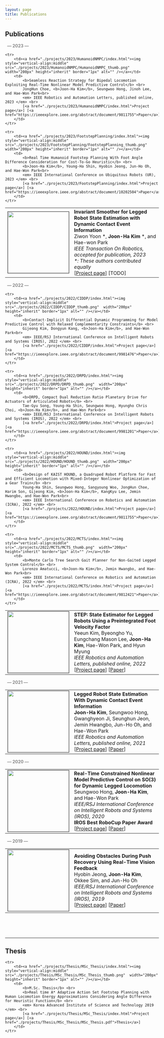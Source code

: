 ```yaml
---
layout: page
title: Publications
---
```

<h2>Publications</h2>
<p style="color:#898989;"><b> &nbsp; &mdash; 2023 &mdash; </b></p>
<table border="0" cellpadding="3" cellspacing="10">
	<tr>
		<td><a href="./projects/2023/InvariantSmoother/index.html"><img style="vertical-align:middle" src="./projects/2023/InvariantSmoother/InvariantSmoother_thumb.png"  width="200px" height="inherit" border="1px" alt="" /></a></td>
		<td>
			<b>Invariant Smoother for Legged Robot State Estimation with Dynamic Contact Event Information</b> <br> 
			Ziwon Yoon *, <b>Joon-Ha Kim</b> *, and Hae-won Park<br>
			<em> IEEE Transaction On Robotics, accepted for publication, 2023 </em> <br> 
			<em> *: These authors contributed equally </em> <br> 
			[<a href="./projects/2023/InvariantSmoother/index.html">Project page</a>] [TODO]
		</td>
	</tr>
	
	<tr>
		<td><a href="./projects/2023/HumanoidNMPC/index.html"><img style="vertical-align:middle" src="./projects/2023/HumanoidNMPC/HumanoidNMPC_thumb.png"  width="200px" height="inherit" border="1px" alt="" /></a></td>
		<td>
			<b>Seamless Reaction Strategy for Bipedal Locomotion Exploiting Real-Time Nonlinear Model Predictive Control</b> <br> 
			JongHun Choe, <b>Joon-Ha Kim</b>, Seungwoo Hong, Jinoh Lee, and Hae-Won Park<br> 
			<em> IEEE Robotics and Automation Letters, published online, 2023 </em> <br> 
			[<a href="./projects/2023/HumanoidNMPC/index.html">Project page</a>] [<a href="https://ieeexplore.ieee.org/abstract/document/9811755">Paper</a>]
		</td>
	</tr>
	
	<tr>
		<td><a href="./projects/2023/FootstepPlanning/index.html"><img style="vertical-align:middle" src="./projects/2023/FootstepPlanning/FootstepPlanning_thumb.png"  width="200px" height="inherit" border="1px" alt="" /></a></td>
		<td>
			<b>Real Time Humanoid Footstep Planning With Foot Angle Difference Consideration for Cost-To-Go Heuristic</b> <br> 
			<b>Joon-Ha Kim</b>, Young-Ha Shin, Hyobin Jeong, Jun-Ho Oh, and Hae-Won Park<br> 
			<em> IEEE International Conference on Ubiquitous Robots (UR), 2023 </em> <br> 
			[<a href="./projects/2023/FootstepPlanning/index.html">Project page</a>] [<a href="https://ieeexplore.ieee.org/abstract/document/10202504">Paper</a>]
		</td>
	</tr>
</table>

<p style="color:#898989;"><b> &nbsp; &mdash; 2022 &mdash; </b></p>
<table border="0" cellpadding="3" cellspacing="10">

	<tr>
		<td><a href="./projects/2022/CIDDP/index.html"><img style="vertical-align:middle" src="./projects/2022/CIDDP/CIDDP_thumb.png"  width="200px" height="inherit" border="1px" alt="" /></a></td>
		<td>
			<b>Contact-Implicit Differential Dynamic Programming for Model Predictive Control with Relaxed Complementarity Constraints</b> <br> 
			Gijeong Kim, Dongyun Kang, <b>Joon-Ha Kim</b>, and Hae-Won Park<br> 
			<em> IEEE/RSJ International Conference on Intelligent Robots and Systems (IROS), 2022 </em> <br> 
			[<a href="./projects/2022/CIDDP/index.html">Project page</a>] [<a href="https://ieeexplore.ieee.org/abstract/document/9981476">Paper</a>]
		</td>
	</tr>

	<tr>
		<td><a href="./projects/2022/DRPD/index.html"><img style="vertical-align:middle" src="./projects/2022/DRPD/DRPD_thumb.png"  width="200px" height="inherit" border="1px" alt="" /></a></td>
		<td>
			<b>DRPD, Compact Dual Reduction Ratio Planetary Drive for Actuators of Articulated Robots</b> <br> 
			Tae-Gyu Song, Young-Ha Shin, Seungwoo Hong, Hyungho Chris Choi, <b>Joon-Ha Kim</b>, and Hae-Won Park<br> 
			<em> IEEE/RSJ International Conference on Intelligent Robots and Systems (IROS), 2022 </em> <br> 
			[<a href="./projects/2022/DRPD/index.html">Project page</a>] [<a href="https://ieeexplore.ieee.org/abstract/document/9981201">Paper</a>]
		</td>
	</tr>

	<tr>
		<td><a href="./projects/2022/HOUND/index.html"><img style="vertical-align:middle" src="./projects/2022/HOUND/HOUND_thumb.png"  width="200px" height="inherit" border="1px" alt="" /></a></td>
		<td>
			<b>Design of KAIST HOUND, a Quadruped Robot Platform for Fast and Efficient Locomotion with Mixed-Integer Nonlinear Optimization of a Gear Train</b> <br> 
			Young-Ha Shin, Seungwoo Hong, Sangyoung Woo, JongHun Choe, Harim Son, Gijeong Kim, <b>Joon-Ha Kim</b>, KangKyu Lee, Jemin Hwangbo, and Hae-Won Park<br> 
			<em> IEEE International Conference on Robotics and Automation (ICRA), 2022 </em> <br> 
			[<a href="./projects/2022/HOUND/index.html">Project page</a>] [<a href="https://ieeexplore.ieee.org/abstract/document/9811755">Paper</a>]
		</td>
	</tr>

	<tr>
		<td><a href="./projects/2022/MCTS/index.html"><img style="vertical-align:middle" src="./projects/2022/MCTS/MCTS_thumb.png"  width="200px" height="inherit" border="1px" alt="" /></a></td>
		<td>
			<b>Monte Carlo Tree Search Gait Planner for Non-Gaited Legged System Control</b> <br> 
			Lorenzo Amatucci, <b>Joon-Ha Kim</b>, Jemin Hwangbo, and Hae-Won Park<br> 
			<em> IEEE International Conference on Robotics and Automation (ICRA), 2022 </em> <br> 
			[<a href="./projects/2022/MCTS/index.html">Project page</a>] [<a href="https://ieeexplore.ieee.org/abstract/document/9812421">Paper</a>]
		</td>
	</tr>

<tr>
		<td><a href="./projects/2022/STEP/index.html"><img style="vertical-align:middle" src="./projects/2022/STEP/STEP_thumb.png"  width="200px" height="inherit" border="1px" alt="" /></a></td>
		<td>
			<b>STEP: State Estimator for Legged Robots Using a Preintegrated Foot Velocity Factor</b> <br> 
			Yeeun Kim, Byeongho Yu, Eungchang Mason Lee, <b>Joon-Ha Kim</b>, Hae-Won Park, and Hyun Myung<br> 
			<em> IEEE Robotics and Automation Letters, published online, 2022 </em> <br> 
			[<a href="./projects/2022/STEP/index.html">Project page</a>] [<a href="https://ieeexplore.ieee.org/abstract/document/9712415">Paper</a>]
		</td>
	</tr>

</table>


<p style="color:#898989;"><b>&nbsp; &mdash; 2021 &mdash; </b></p>
<table border="0" cellpadding="3" cellspacing="10">

<tr>
		<td><a href="./projects/2021/StateEstimation_on_Dynamic_Contact/index.html"><img style="vertical-align:middle" src="./projects/2021/StateEstimation_on_Dynamic_Contact/StateEstimation_on_Dynamic_Contact_thumb.png"  width="200px" height="inherit" border="1px" alt="" /></a></td>
		<td>
			<b>Legged Robot State Estimation With Dynamic Contact Event Information</b> <br> 
			<b>Joon-Ha Kim</b>, Seungwoo Hong, Gwanghyeon Ji, Seunghun Jeon, Jemin Hwangbo, Jun-Ho Oh, and Hae-Won Park<br> 
			<em> IEEE Robotics and Automation Letters, published online, 2021 </em> <br> 
			[<a href="./projects/2021/StateEstimation_on_Dynamic_Contact/index.html">Project page</a>] [<a href="https://ieeexplore.ieee.org/abstract/document/9468900">Paper</a>]
		</td>
	</tr>

</table>

<p style="color:#898989;"><b>&nbsp; &mdash; 2020 &mdash; </b></p>
<table border="0" cellpadding="3" cellspacing="10">

<tr>
		<td><a href="./projects/2020/NMPCSO3/index.html"><img style="vertical-align:middle" src="./projects/2020/NMPCSO3/NMPCSO3_thumb.png"  width="200px" height="inherit" border="1px" alt="" /></a></td>
		<td>
			<b>Real-Time Constrained Nonlinear Model Predictive Control on SO(3) for Dynamic Legged Locomotion</b> <br> 
			Seungwoo Hong, <b>Joon-Ha Kim</b>, and Hae-Won Park<br> 
			<em> IEEE/RSJ International Conference on Intelligent Robots and Systems (IROS), 2020 </em> <br>
            <b>IROS Best RoboCup Paper Award</b> <br>
			[<a href="./projects/2020/NMPCSO3/index.html">Project page</a>] [<a href="https://ieeexplore.ieee.org/abstract/document/9341447">Paper</a>]
		</td>
	</tr>

</table>

<p style="color:#898989;"><b>&nbsp; &mdash; 2019 &mdash; </b></p>
<table border="0" cellpadding="3" cellspacing="10">

<tr>
		<td><a href="./projects/2019/Humanoid_RealTimeVisionFeedback/index.html"><img style="vertical-align:middle" src="./projects/2019/Humanoid_RealTimeVisionFeedback/Humanoid_RealTimeVisionFeedback_thumb.png"  width="200px" height="inherit" border="1px" alt="" /></a></td>
		<td>
			<b>Avoiding Obstacles During Push Recovery Using Real-Time Vision Feedback</b> <br> 
			Hyobin Jeong, <b>Joon-Ha Kim</b>, Okkee Sim, and Jun-Ho Oh<br> 
			<em> IEEE/RSJ International Conference on Intelligent Robots and Systems (IROS), 2019 </em> <br> 
			[<a href="./projects/2019/Humanoid_RealTimeVisionFeedback/index.html">Project page</a>] [<a href="https://ieeexplore.ieee.org/document/8968009">Paper</a>]
		</td>
	</tr>

</table>

[comment]: <> (<p style="color:#898989;"><b>&nbsp; &mdash; 2018 &mdash; </b></p>)

[comment]: <> (<table border="0" cellpadding="3" cellspacing="10">)

[comment]: <> (</table>)

<br><br><br>

<hr>

<h2>Thesis</h2>

<table border="0" cellpadding="3" cellspacing="10">

	<tr>
		<td><a href="./projects/Thesis/MSc_Thesis/index.html"><img style="vertical-align:middle" src="./projects/Thesis/MSc_Thesis/MSc_Thesis_thumb.png"  width="200px" height="inherit" border="1px" alt="" /></a></td>
		<td>
			<b>M.Sc. Thesis</b> <br> 
			<b>Real time A* Adaptive Action Set Footstep Planning with Human Locomotion Energy Approximations Considering Angle Difference for Heuristic Function</b> <br> 
			<em> Korea Advanced Institute of Science and Technology 2019 </em> <br> 
			[<a href="./projects/Thesis/MSc_Thesis/index.html">Project page</a>] [<a href="./projects/Thesis/MSc_Thesis/MSc_Thesis.pdf">Thesis</a>]
		</td>
	</tr>
</table>
